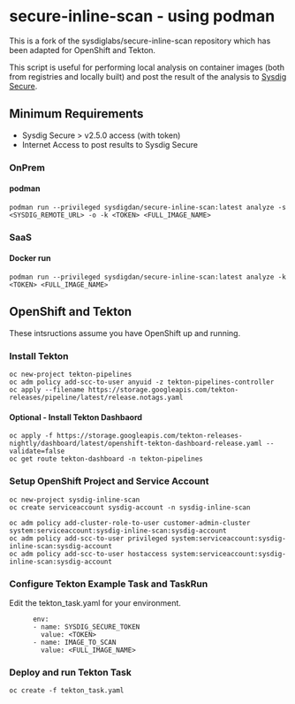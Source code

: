# secure-inline-scan - using podman
This is a fork of the sysdiglabs/secure-inline-scan repository which has been adapted for OpenShift and Tekton.

This script is useful for performing local analysis on container images (both from registries and locally built) and post the result of the analysis to [Sysdig Secure](https://sysdig.com/products/kubernetes-security/).

## Minimum Requirements
* Sysdig Secure > v2.5.0 access (with token)
* Internet Access to post results to Sysdig Secure

### OnPrem

#### podman
```
podman run --privileged sysdigdan/secure-inline-scan:latest analyze -s <SYSDIG_REMOTE_URL> -o -k <TOKEN> <FULL_IMAGE_NAME>
```

### SaaS

#### Docker run
```
podman run --privileged sysdigdan/secure-inline-scan:latest analyze -k <TOKEN> <FULL_IMAGE_NAME>
```

## OpenShift and Tekton
These intsructions assume you have OpenShift up and running.

### Install Tekton
```
oc new-project tekton-pipelines
oc adm policy add-scc-to-user anyuid -z tekton-pipelines-controller
oc apply --filename https://storage.googleapis.com/tekton-releases/pipeline/latest/release.notags.yaml
```

#### Optional - Install Tekton Dashbaord
```
oc apply -f https://storage.googleapis.com/tekton-releases-nightly/dashboard/latest/openshift-tekton-dashboard-release.yaml --validate=false
oc get route tekton-dashboard -n tekton-pipelines
```

### Setup OpenShift Project and Service Account
```
oc new-project sysdig-inline-scan
oc create serviceaccount sysdig-account -n sysdig-inline-scan
```
```
oc adm policy add-cluster-role-to-user customer-admin-cluster system:serviceaccount:sysdig-inline-scan:sysdig-account
oc adm policy add-scc-to-user privileged system:serviceaccount:sysdig-inline-scan:sysdig-account
oc adm policy add-scc-to-user hostaccess system:serviceaccount:sysdig-inline-scan:sysdig-account
```

### Configure Tekton Example Task and TaskRun
Edit the tekton_task.yaml for your environment.

```
      env:
      - name: SYSDIG_SECURE_TOKEN
        value: <TOKEN>
      - name: IMAGE_TO_SCAN
        value: <FULL_IMAGE_NAME>
```

### Deploy and run Tekton Task
```
oc create -f tekton_task.yaml
```






